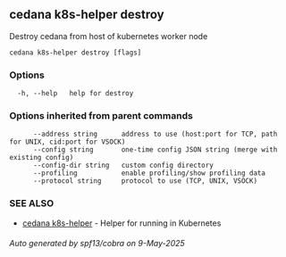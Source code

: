 ## cedana k8s-helper destroy

Destroy cedana from host of kubernetes worker node

```
cedana k8s-helper destroy [flags]
```

### Options

```
  -h, --help   help for destroy
```

### Options inherited from parent commands

```
      --address string      address to use (host:port for TCP, path for UNIX, cid:port for VSOCK)
      --config string       one-time config JSON string (merge with existing config)
      --config-dir string   custom config directory
      --profiling           enable profiling/show profiling data
      --protocol string     protocol to use (TCP, UNIX, VSOCK)
```

### SEE ALSO

* [cedana k8s-helper](cedana_k8s-helper.md)	 - Helper for running in Kubernetes

###### Auto generated by spf13/cobra on 9-May-2025
